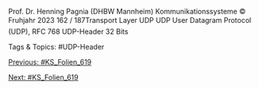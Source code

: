Prof. Dr. Henning Pagnia (DHBW Mannheim) Kommunikationssysteme © Fruhjahr 2023 162 / 187Transport Layer UDP
UDP
User Datagram Protocol (UDP), RFC 768
UDP-Header
32 Bits

   Tags & Topics:
   #UDP-Header

[Previous: #KS_Folien_619](KS_Folien_619.md)

[Next: #KS_Folien_619](KS_Folien_619.md)
